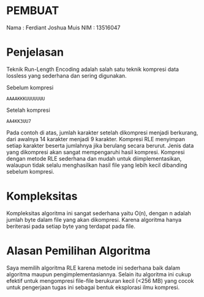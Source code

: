 PEMBUAT
====================================================================================================
Nama	: Ferdiant Joshua Muis
NIM		: 13516047

Penjelasan
====================================================================================================
Teknik Run-Length Encoding adalah salah satu teknik kompresi data lossless yang sederhana dan sering digunakan.

Sebelum kompresi

    AAAAKKKUUUUUUU
  
Setelah kompresi

    AA4KK3UU7
    
Pada contoh di atas, jumlah karakter setelah dikompresi menjadi berkurang, dari awalnya 14 karakter menjadi 9 karakter.
Kompresi RLE menyimpan setiap karakter beserta jumlahnya jika berulang secara berurut. Jenis data yang dikompresi akan sangat mempengaruhi hasil kompresi.
Kompresi dengan metode RLE sederhana dan mudah untuk diimplementasikan, walaupun tidak selalu menghasilkan hasil file yang lebih kecil dibanding sebelum kompresi.


Kompleksitas
====================================================================================================
Kompleksitas algoritma ini sangat sederhana yaitu O(n), dengan n adalah jumlah byte dalam file yang akan dikompresi. Karena algoritma hanya beriterasi pada setiap byte yang terdapat pada file.


Alasan Pemilihan Algoritma
====================================================================================================
Saya memilih algoritma RLE karena metode ini sederhana baik dalam algoritma maupun pengimplementasiannya. Selain itu algoritma ini cukup efektif untuk mengompresi file-file berukuran kecil (<256 MB) yang cocok untuk pengerjaan tugas ini sebagai bentuk eksplorasi ilmu kompresi.
